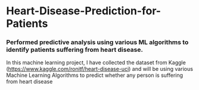 # Heart-Disease-Prediction-for-Patients
### Performed predictive analysis using various ML algorithms to identify patients suffering from heart disease.
In this machine learning project, I have collected the dataset from Kaggle (https://www.kaggle.com/ronitf/heart-disease-uci) and will be using various Machine Learning Algorithms to predict whether any person is suffering from heart disease
